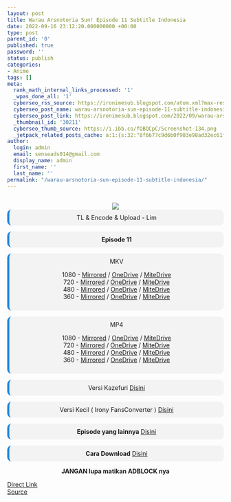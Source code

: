 ```yaml
---
layout: post
title: Warau Arsnotoria Sun! Episode 11 Subtitle Indonesia
date: 2022-09-16 23:12:20.000000000 +00:00
type: post
parent_id: '0'
published: true
password: ''
status: publish
categories:
- Anime
tags: []
meta:
  rank_math_internal_links_processed: '1'
  _wpas_done_all: '1'
  cyberseo_rss_source: https://ironimesub.blogspot.com/atom.xml?max-results=150
  cyberseo_post_name: warau-arsnotoria-sun-episode-11-subtitle-indonesia
  cyberseo_post_link: https://ironimesub.blogspot.com/2022/09/warau-arsnotoria-sun-episode-11.html
  _thumbnail_id: '30211'
  cyberseo_thumb_source: https://i.ibb.co/fQBQCpC/Screenshot-134.png
  _jetpack_related_posts_cache: a:1:{s:32:"8f6677c9d6b0f903e98ad32ec61f8deb";a:2:{s:7:"expires";i:1663434968;s:7:"payload";a:3:{i:0;a:1:{s:2:"id";i:29011;}i:1;a:1:{s:2:"id";i:29019;}i:2;a:1:{s:2:"id";i:28975;}}}}
author:
  login: admin
  email: senseads014@gmail.com
  display_name: admin
  first_name: ''
  last_name: ''
permalink: "/warau-arsnotoria-sun-episode-11-subtitle-indonesia/"
---
```


<div style="text-align: center">
<br />
<img src="{{ site.baseurl }}/assets/2022/09/Screenshot-134.png" />
<div style="background-color: #f3f3f3;border-left: 5px solid #2288dd;border-radius: 10px;padding: 10px">
TL &amp; Encode &amp; Upload - Lim</div>
<p></p>
<div style="background-color: #f3f3f3;border-left: 5px solid #2288dd;border-radius: 10px;padding: 10px">
<strong>Episode 11</strong> </div>
<p></p>
<div style="background-color: #f3f3f3;border-left: 5px solid #2288dd;border-radius: 10px;padding: 10px">
MKV
<p>1080 - <a href="https://mir.cr/B0DTDROD">Mirrored</a> / <a href="https://smkn1stg-my.sharepoint.com/:v:/g/personal/irony_smkn1sintang_sch_id/EZC3yegtKNNPgZj2zqQvwYoB9tqhxR84nUR2SRCuPZXHHw?e=yxDriE">OneDrive</a> / <a href="https://mitedrive.my.id/view/6021ef945e69b86">MiteDrive</a><br />
720 - <a href="https://mir.cr/0UVBGQHZ">Mirrored</a> / <a href="https://smkn1stg-my.sharepoint.com/:v:/g/personal/irony_smkn1sintang_sch_id/EczBMabqEX5IlGGJLJwx86ABhYxASeMF8yWbemkgb3Fwog?e=0WOhA7">OneDrive</a> / <a href="https://mitedrive.my.id/view/6763eb634367">MiteDrive</a><br />
480 - <a href="https://mir.cr/0GHSRYPO">Mirrored</a> / <a href="https://smkn1stg-my.sharepoint.com/:v:/g/personal/irony_smkn1sintang_sch_id/EUTr2aNY5EpPlrJkOllm-lgB_LSkKZv7pRwCk05QeLLWNg?e=nid9Vc">OneDrive</a> / <a href="https://mitedrive.my.id/view/2ee85e16eb7f">MiteDrive</a><br />
360 - <a href="https://mir.cr/04BLZTSH">Mirrored</a> / <a href="https://smkn1stg-my.sharepoint.com/:v:/g/personal/irony_smkn1sintang_sch_id/ERSsXl07B4hFuZhGv1Bv0GcBzO4DFxRmOe_JGpXitmarHw?e=sNgfcf">OneDrive</a> / <a href="https://mitedrive.my.id/view/3f69699ab">MiteDrive</a></p>
</div>
<p></p>
<div style="background-color: #f3f3f3;border-left: 5px solid #2288dd;border-radius: 10px;padding: 10px">
MP4
<p>1080 - <a href="https://mir.cr/0LTBKDUM">Mirrored</a> / <a href="https://smkn1stg-my.sharepoint.com/:v:/g/personal/irony_smkn1sintang_sch_id/EXNBWQAtcWJKhMUYotlLqdQBn77juWRTZVPNq9mwM4PWKQ?e=18CQQz">OneDrive</a> / <a href="https://mitedrive.my.id/view/c1c0a4eb70e6dea">MiteDrive</a><br />
720 - <a href="https://mir.cr/1LADN59G">Mirrored</a> / <a href="https://smkn1stg-my.sharepoint.com/:v:/g/personal/irony_smkn1sintang_sch_id/ERbF7YOexDZEvwMy2y30cnsBB-d6RNoshHEqMok2h8fQUA?e=wf6UuJ">OneDrive</a> / <a href="https://mitedrive.my.id/view/266152089db5834">MiteDrive</a><br />
480 - <a href="https://mir.cr/0IHMKB9C">Mirrored</a> / <a href="https://smkn1stg-my.sharepoint.com/:v:/g/personal/irony_smkn1sintang_sch_id/Ed7VFpe5iN1Kh5TzhuTpLkYBLecYwjp-U2W8qcBmjAg9IQ?e=SmOe1P">OneDrive</a> / <a href="https://mitedrive.my.id/view/0baabcf1ef81e66">MiteDrive</a><br />
360 - <a href="https://mir.cr/0ECCC7OV">Mirrored</a> / <a href="https://smkn1stg-my.sharepoint.com/:v:/g/personal/irony_smkn1sintang_sch_id/Ednl8ZU34b1Cpwb3vbQlEGIBGyBLPaCv8rCoe_41wvWm9g?e=J9o55c">OneDrive</a> / <a href="https://mitedrive.my.id/view/0a4abdff1477c3">MiteDrive</a></p>
</div>
<p></p>
<div style="background-color: #f3f3f3;border-left: 5px solid #2288dd;border-radius: 10px;padding: 10px">
Versi Kazefuri <a href="https://kazefuri.net/warau-arsnotoria-sun-episode-11-subtitle-indonesia/">Disini</a>
</div>
<p></p>
<div style="background-color: #f3f3f3;border-left: 5px solid #2288dd;border-radius: 10px;padding: 10px">
Versi Kecil ( Irony FansConverter ) <a href="https://ironysub.net/warau-arsnotoria-sun/">Disini</a>
</div>
<p></p>
<div style="background-color: #f3f3f3;border-left: 5px solid #2288dd;border-radius: 10px;padding: 10px">
<strong>Episode yang lainnya</strong> <a href="https://ironimesub.blogspot.com/p/warau-arsnotoria-sun.html">Disini</a>
</div>
<p></p>
<div style="background-color: #f3f3f3;border-left: 5px solid #2288dd;border-radius: 10px;padding: 10px">
<strong>Cara Download</strong> <a href="https://ironimesub.blogspot.com/2022/04/cara-mendownload-di-mirrored.html">Disini</a>
</div>
<p><strong>JANGAN lupa matikan ADBLOCK nya</strong></p>
</div>
<div class="divbtn"> <a href="https://handymansurrender.com/fihup8buzv?key=94550f7ce39444073321dde3b8782f97" class="btn"><i class="fa fa-download"></i> Direct Link</a> <br /><a href="https://ironimesub.blogspot.com/2022/09/warau-arsnotoria-sun-episode-11.html">Source</a> </div>
